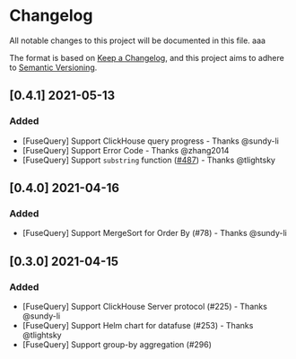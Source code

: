 # Changelog
All notable changes to this project will be documented in this file.
aaa

The format is based on [Keep a Changelog](https://keepachangelog.com/en/1.0.0/), and this project aims to adhere to [Semantic Versioning](https://semver.org/spec/v2.0.0.html).

## [0.4.1] 2021-05-13

### Added
* [FuseQuery] Support ClickHouse query progress - Thanks @sundy-li
* [FuseQuery] Support Error Code - Thanks @zhang2014
* [FuseQuery] Support `substring` function ([#487](https://github.com/datafuselabs/datafuse/pull/487)) - Thanks @tlightsky

## [0.4.0] 2021-04-16

### Added
* [FuseQuery] Support MergeSort for Order By (#78) - Thanks @sundy-li

## [0.3.0] 2021-04-15

### Added
* [FuseQuery] Support ClickHouse Server protocol (#225) - Thanks @sundy-li 
* [FuseQuery] Support Helm chart for datafuse (#253) - Thanks @tlightsky
* [FuseQuery] Support group-by aggregation (#296)


